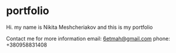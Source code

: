 portfolio
=========
Hi. my name is Nikita Meshcheriakov and this is my portfolio


Contact me for more information
  email: 6etmah@gmail.com
  phone: +380958831408
